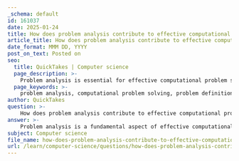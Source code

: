 ```yaml
---
_schema: default
id: 161037
date: 2025-01-24
title: How does problem analysis contribute to effective computational problem solving?
article_title: How does problem analysis contribute to effective computational problem solving?
date_format: MMM DD, YYYY
post_on_text: Posted on
seo:
  title: QuickTakes | Computer science
  page_description: >-
    Problem analysis is essential for effective computational problem solving, facilitating clear problem definition, understanding user needs, identifying root causes, exploring various solutions, and promoting continuous improvement.
  page_keywords: >-
    problem analysis, computational problem solving, problem definition, user needs, root causes, multiple solutions, structured approach, feasibility assessment, iterative improvement
author: QuickTakes
question: >-
    How does problem analysis contribute to effective computational problem solving?
answer: >-
    Problem analysis is a fundamental aspect of effective computational problem solving, as it lays the groundwork for understanding the problem at hand and devising appropriate solutions. Here are several key contributions of problem analysis to the problem-solving process:\n\n1. **Problem Definition**: The initial step in problem analysis is to clearly define the problem. This involves gathering relevant data and documenting specifics, such as when and where the issue occurred, who was involved, and what processes were affected. A well-defined problem is crucial as it sets the stage for focused analysis and prevents misdirection in the problem-solving process.\n\n2. **Understanding User Needs**: Problem analysis helps in understanding the real-world context of the problem and the needs of the users affected by it. By engaging with stakeholders and gathering their input, analysts can ensure that the solutions proposed will effectively address the actual issues faced.\n\n3. **Identifying Root Causes**: Through techniques such as the "5 Whys" or fishbone diagrams, problem analysis allows for the identification of root causes rather than just symptoms. This deeper understanding is essential for developing solutions that are not only effective but also sustainable in the long term.\n\n4. **Exploring Multiple Solutions**: Problem analysis encourages the exploration of various potential solutions. By evaluating different approaches, analysts can weigh the pros and cons of each option, leading to more informed decision-making.\n\n5. **Structured Approach**: The analysis overview provides a structured framework for problem-solving, often represented in tools like the A3 report. This visual representation helps in organizing thoughts, data, and proposed solutions in a clear and concise manner, facilitating better communication among team members and stakeholders.\n\n6. **Complexity and Feasibility Assessment**: Understanding the complexity of the problem is vital. Problem analysis can help classify the problem based on its inherent difficulty, which is particularly important in computational contexts where some problems may be NP-hard or require significant computational resources. This assessment can guide the choice of algorithms and methods used in the solution.\n\n7. **Iterative Improvement**: Problem analysis is not a one-time activity; it can be iterative. As solutions are implemented, ongoing analysis can help identify new problems or areas for improvement, ensuring that the solution remains effective over time.\n\nIn summary, problem analysis contributes significantly to effective computational problem solving by providing clarity, structure, and depth to the process. By focusing on understanding the problem thoroughly, identifying root causes, and exploring multiple solutions, individuals and organizations can enhance their problem-solving capabilities and achieve more effective outcomes.
subject: Computer science
file_name: how-does-problem-analysis-contribute-to-effective-computational-problem-solving.md
url: /learn/computer-science/questions/how-does-problem-analysis-contribute-to-effective-computational-problem-solving
---
```


&nbsp;